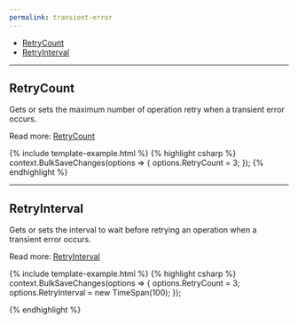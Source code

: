 ```yaml
---
permalink: transient-error
---
```


- [RetryCount](#retrycount)
- [RetryInterval](#retryinterval)

---

## RetryCount
Gets or sets the maximum number of operation retry when a transient error occurs.

Read more: [RetryCount](retry-count)

{% include template-example.html %} 
{% highlight csharp %}
context.BulkSaveChanges(options => {
	options.RetryCount = 3;
});
{% endhighlight %}

---

## RetryInterval
Gets or sets the interval to wait before retrying an operation when a transient error occurs.

Read more: [RetryInterval](retry-interval)

{% include template-example.html %} 
{% highlight csharp %}
context.BulkSaveChanges(options => {
	options.RetryCount = 3;
	options.RetryInterval = new TimeSpan(100);
});

{% endhighlight %}
